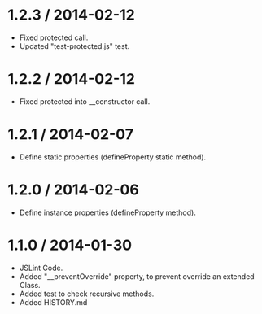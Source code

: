 1.2.3 / 2014-02-12
==================

  * Fixed protected call.
  * Updated "test-protected.js" test.

1.2.2 / 2014-02-12
==================

  * Fixed protected into __constructor call.

1.2.1 / 2014-02-07
==================

  * Define static properties (defineProperty static method).

1.2.0 / 2014-02-06
==================

  * Define instance properties (defineProperty method).

1.1.0 / 2014-01-30
==================

  * JSLint Code.
  * Added "__preventOverride" property, to prevent override an extended Class.
  * Added test to check recursive methods.
  * Added HISTORY.md
